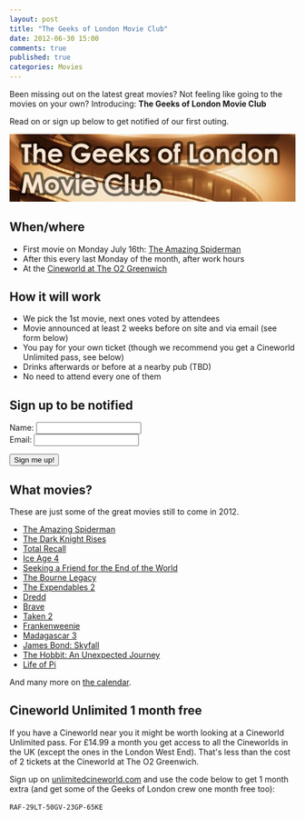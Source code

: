 ```yaml
---
layout: post
title: "The Geeks of London Movie Club"
date: 2012-06-30 15:00
comments: true
published: true
categories: Movies
---
```


Been missing out on the latest great movies? Not feeling like going to the movies on your own? Introducing: **The Geeks of London Movie Club**

Read on or sign up below to get notified of our first outing.

![The Geeks of London Movie Club](/images/posts/gol-movie-club.jpg)

## When/where

* First movie on Monday July 16th: [The Amazing Spiderman](http://www.imdb.com/title/tt0948470/)
* After this every last Monday of the month, after work hours
* At the [Cineworld at The O2 Greenwich](http://www.cineworld.co.uk/cinemas/79)

## How it will work

* We pick the 1st movie, next ones voted by attendees
* Movie announced at least 2 weeks before on site and via email (see form below)
* You pay for your own ticket (though we recommend you get a Cineworld Unlimited pass, see below)
* Drinks afterwards or before at a nearby pub (TBD)
* No need to attend every one of them

## Sign up to be notified

<form action="http://barcamplondon.createsend.com/t/r/s/wdilkt/" method="post" id="subForm">
  <input type="hidden" name="cm-f-akiuik" id="anything" value="TRUE" />
  <input type="hidden" name="cm-f-ziikjd" id="movies" value="TRUE" />
<p>
  <label for="name">Name:</label> <input type="text" name="cm-name" id="name" /><br/>
  <label for="wdilkt-wdilkt">Email:</label> <input type="text" name="cm-wdilkt-wdilkt" id="wdilkt-wdilkt" />
</p>
<p>
  <input type="submit" value="Sign me up!" />
</p>
</form>

## What movies?

These are just some of the great movies still to come in 2012.

* [The Amazing Spiderman](http://www.imdb.com/title/tt0948470/)
* [The Dark Knight Rises](http://www.imdb.com/title/tt1345836/)
* [Total Recall](http://www.imdb.com/title/tt1386703/)
* [Ice Age 4](http://www.imdb.com/title/tt1667889/)
* [Seeking a Friend for the End of the World](http://www.imdb.com/title/tt1307068/)
* [The Bourne Legacy](http://www.imdb.com/title/tt1194173/)
* [The Expendables 2](http://www.imdb.com/title/tt1764651/)
* [Dredd](http://www.imdb.com/title/tt1343727/)
* [Brave](http://www.imdb.com/title/tt1217209/)
* [Taken 2](http://www.imdb.com/title/tt1397280/)
* [Frankenweenie](http://www.imdb.com/title/tt1142977/)
* [Madagascar 3](http://www.imdb.com/title/tt1277953/)
* [James Bond: Skyfall](http://www.imdb.com/title/tt1074638/)
* [The Hobbit: An Unexpected Journey](http://www.imdb.com/title/tt0903624/)
* [Life of Pi](http://www.imdb.com/title/tt0454876/)

And many more on [the calendar](http://www.imdb.com/calendar/?region=gb).

## Cineworld Unlimited 1 month free

If you have a Cineworld near you it might be worth looking at a Cineworld Unlimited pass. For £14.99 a month you get access to all the Cineworlds in the UK (except the ones in the London West End). That's less than the cost of 2 tickets at the Cineworld at The O2 Greenwich.

Sign up on [unlimitedcineworld.com](https://www.unlimitedcineworld.com) and use the code below to get 1 month extra (and get some of the Geeks of London crew one month free too):

`RAF-29LT-50GV-23GP-65KE`

